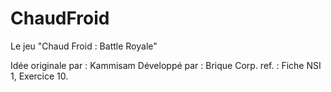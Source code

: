 # ChaudFroid
Le jeu "Chaud Froid : Battle Royale"

Idée originale par : Kammisam
Développé par : Brique Corp.
ref. : Fiche NSI 1, Exercice 10.
